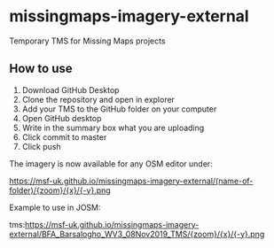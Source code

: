 # missingmaps-imagery-external

Temporary TMS for Missing Maps projects

## How to use

1. Download GitHub Desktop 
2. Clone the repository and open in explorer
3. Add your TMS to the GitHub folder on your computer
4. Open GitHub desktop
5. Write in the summary box what you are uploading
6. Click commit to master 
7. Click push

The imagery is now available for any OSM editor under:

https://msf-uk.github.io/missingmaps-imagery-external/(name-of-folder)/{zoom}/{x}/{-y}.png

Example to use in JOSM:

tms:https://msf-uk.github.io/missingmaps-imagery-external/BFA_Barsalogho_WV3_08Nov2019_TMS/{zoom}/{x}/{-y}.png


